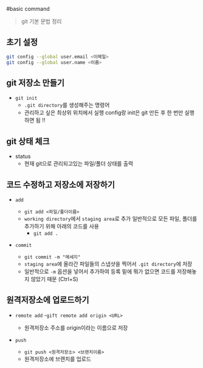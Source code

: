 #basic command
> git 기본 문법 정리

## 초기 설정
```bash
git config --global user.email <이메일>
git config --global user.name <이름>
```

## git 저장소 만들기

- `git init`
    - `.git directory`를 생성해주는 명령어
    - 관리하고 싶은 최상위 위치에서 실행
config랑 init은 git 만든 후 한 번만 실행하면 됨 !!

## git 상태 체크

- status
    - 현재 git으로 관리되고있는 파일/폴더 상태를 출력


## 코드 수정하고 저장소에 저장하기

- `add`
    - `git add <파일/폴더이름>`
    - `working directory`에서 `staging area`로 추가
     일반적으로 모든 파일, 폴더를 추가하기 위해 아래의 코드를 사용
        - `git add .`

- `commit`
    - `git commit -m "메세지"`
    - `staging area`에 올라간 파일들의 스냅샷을 찍어서 `.git directory`에 저장
    - 일반적으로 `-m` 옵션을 넣어서 추가하여 등록
밑에 뭐가 없으면 코드를 저장해놓지 않았기 때문 (Ctrl+S)


## 원격저장소에 업로드하기

- `remote add`
    -`gift remote add origin <URL>`
    - 원격저장소 주소를 origin이라는 이름으로 저장

- `push`
    - `git push <원격저장소> <브랜치이름>`
    - 원격저장소에 브랜치를 업로드
